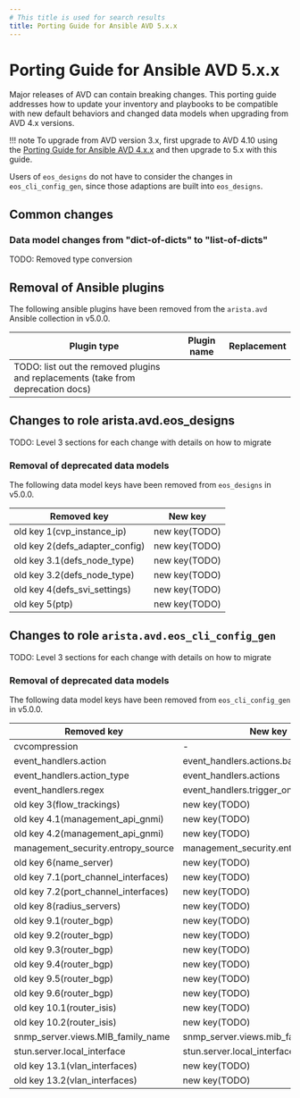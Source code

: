 ```yaml
---
# This title is used for search results
title: Porting Guide for Ansible AVD 5.x.x
---
```

<!--
  ~ Copyright (c) 2024 Arista Networks, Inc.
  ~ Use of this source code is governed by the Apache License 2.0
  ~ that can be found in the LICENSE file.
  -->

# Porting Guide for Ansible AVD 5.x.x

Major releases of AVD can contain breaking changes. This porting guide addresses how to update your inventory
and playbooks to be compatible with new default behaviors and changed data models when upgrading from AVD 4.x versions.

!!! note
    To upgrade from AVD version 3.x, first upgrade to AVD 4.10 using the [Porting Guide for Ansible AVD 4.x.x](https://avd.arista.com/4.10/docs/porting-guides/4.x.x.html)
    and then upgrade to 5.x with this guide.

Users of `eos_designs` do not have to consider the changes in `eos_cli_config_gen`, since those adaptions are
built into `eos_designs`.

## Common changes

### Data model changes from "dict-of-dicts" to "list-of-dicts"

TODO: Removed type conversion

## Removal of Ansible plugins

The following ansible plugins have been removed from the `arista.avd` Ansible collection in v5.0.0.

| Plugin type | Plugin name | Replacement |
| ----------- | ----------- | ----------- |
| TODO: list out the removed plugins and replacements (take from deprecation docs) | | |

## Changes to role arista.avd.eos_designs

TODO: Level 3 sections for each change with details on how to migrate

### Removal of deprecated data models

The following data model keys have been removed from `eos_designs` in v5.0.0.

| Removed key | New key |
| ----------- | ------- |
| old key 1(cvp_instance_ip) | new key(TODO) |
| old key 2(defs_adapter_config) | new key(TODO) |
| old key 3.1(defs_node_type) | new key(TODO) |
| old key 3.2(defs_node_type) | new key(TODO) |
| old key 4(defs_svi_settings) | new key(TODO) |
| old key 5(ptp) | new key(TODO) |

## Changes to role `arista.avd.eos_cli_config_gen`

TODO: Level 3 sections for each change with details on how to migrate

### Removal of deprecated data models

The following data model keys have been removed from `eos_cli_config_gen` in v5.0.0.

| Removed key | New key |
| ----------- | ------- |
| cvcompression | - |
| event_handlers.action | event_handlers.actions.bash_command |
| event_handlers.action_type | event_handlers.actions |
| event_handlers.regex | event_handlers.trigger_on_logging.regex |
| old key 3(flow_trackings) | new key(TODO) |
| old key 4.1(management_api_gnmi) | new key(TODO) |
| old key 4.2(management_api_gnmi) | new key(TODO) |
| management_security.entropy_source | management_security.entropy_sources |
| old key 6(name_server) | new key(TODO) |
| old key 7.1(port_channel_interfaces) | new key(TODO) |
| old key 7.2(port_channel_interfaces) | new key(TODO) |
| old key 8(radius_servers) | new key(TODO) |
| old key 9.1(router_bgp) | new key(TODO) |
| old key 9.2(router_bgp) | new key(TODO) |
| old key 9.3(router_bgp) | new key(TODO) |
| old key 9.4(router_bgp) | new key(TODO) |
| old key 9.5(router_bgp) | new key(TODO) |
| old key 9.6(router_bgp) | new key(TODO) |
| old key 10.1(router_isis) | new key(TODO) |
| old key 10.2(router_isis) | new key(TODO) |
| snmp_server.views.MIB_family_name | snmp_server.views.mib_family_name |
| stun.server.local_interface | stun.server.local_interfaces |
| old key 13.1(vlan_interfaces) | new key(TODO) |
| old key 13.2(vlan_interfaces) | new key(TODO) |
